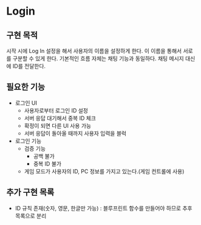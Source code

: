 # Login

## 구현 목적

시작 시에 Log In 설정을 해서 사용자의 이름을 설정하게 한다. 이 이름을 통해서 서로를 구분할 수 있게 한다. 기본적인 흐름 자체는 채팅 기능과 동일하다. 채팅 메시지 대신에 ID를 전달한다.

## 필요한 기능

- 로그인 UI
  - 사용자로부터 로그인 ID 설정
  - 서버 응답 대기해서 중복 ID 체크
  - 확정이 되면 다른 UI 사용 가능
  - 서버 응답이 돌아올 때까지 사용자 입력을 블럭
- 로그인 기능
  - 검증 기능
    - 공백 불가
    - 중복 ID 불가
  - 게임 모드가 사용자의 ID, PC 정보를 가지고 있는다.(게임 컨트롤에 사용)

## 추가 구현 목록

- ID 규칙 존재(숫자, 영문, 한글만 가능) : 블루프린트 함수를 만들어야 하므로 추후 목록으로 분리
